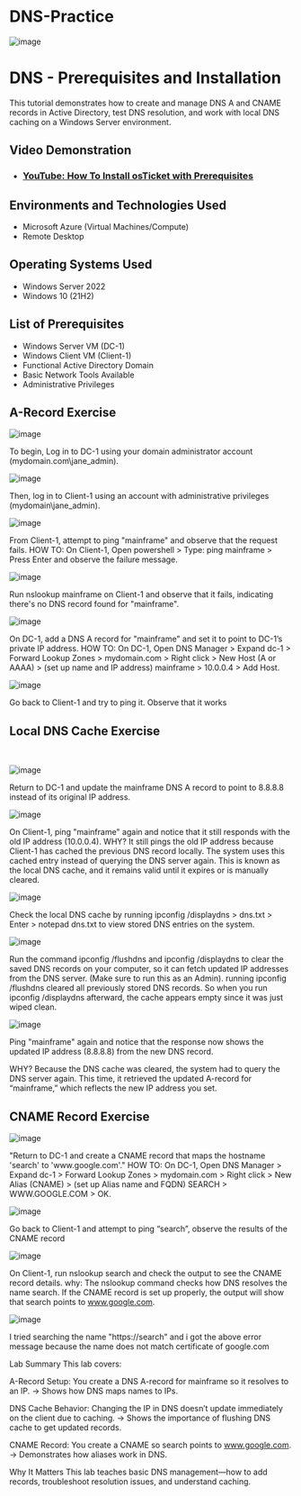 # DNS-Practice
<p align="center">
  
![image](https://github.com/user-attachments/assets/f252cd1b-789a-47c2-9fc3-e420490c815f)

</p>

<h1>DNS - Prerequisites and Installation</h1> 
This tutorial demonstrates how to create and manage DNS A and CNAME records in Active Directory, test DNS resolution, and work with local DNS caching on a Windows Server environment.<br />


<h2>Video Demonstration</h2>

- ### [YouTube: How To Install osTicket with Prerequisites](https://www.youtube.com)

<h2>Environments and Technologies Used</h2>

- Microsoft Azure (Virtual Machines/Compute)
- Remote Desktop

<h2>Operating Systems Used </h2>

- Windows Server 2022
- Windows 10 (21H2)

<h2>List of Prerequisites</h2>

- Windows Server VM (DC-1)
- Windows Client VM (Client-1)
- Functional Active Directory Domain
- Basic Network Tools Available
- Administrative Privileges

<h2>A-Record Exercise</h2>

<p>
  
![image](https://github.com/user-attachments/assets/a9fc5771-0045-4f64-8e01-551feec7e98f)

To begin, Log in to DC-1 using your domain administrator account (mydomain.com\jane_admin).

![image](https://github.com/user-attachments/assets/c60d2e05-8fc2-4810-9db0-04b37d639431)

Then, log in to Client-1 using an account with administrative privileges (mydomain\jane_admin).

![image](https://github.com/user-attachments/assets/e7a6b86f-0cfd-4e69-828f-12fc8c8e72fa)

From Client-1, attempt to ping "mainframe" and observe that the request fails.
HOW TO:
On Client-1, Open powershell > Type: ping mainframe > Press Enter and observe the failure message.

![image](https://github.com/user-attachments/assets/b3ba09f6-336a-4d5a-9041-c6c02ecb1956)

Run nslookup mainframe on Client-1 and observe that it fails, indicating there's no DNS record found for "mainframe".

</p>
<p>

![image](https://github.com/user-attachments/assets/9d78c547-4f2f-4430-ad1f-52ccb9cb2227)
  
On DC-1, add a DNS A record for "mainframe" and set it to point to DC-1’s private IP address.
HOW TO:
On DC-1, Open DNS Manager > Expand dc-1 > Forward Lookup Zones > mydomain.com > Right click  > New Host (A or AAAA) > (set up name and IP address) mainframe > 10.0.0.4 > Add Host. 

![image](https://github.com/user-attachments/assets/f4af5c1a-5f0b-49d1-ad4e-50ebce6fe2e3)

Go back to Client-1 and try to ping it. Observe that it works

<h2>Local DNS Cache Exercise</h2>

</p>
<br />

<p>

![image](https://github.com/user-attachments/assets/532791cb-b44d-448c-90e2-074cd5208c8a)
  
Return to DC-1 and update the mainframe DNS A record to point to 8.8.8.8 instead of its original IP address.

![image](https://github.com/user-attachments/assets/25233fd8-9050-4150-b933-14a9b8c7e794)

On Client-1, ping "mainframe" again and notice that it still responds with the old IP address (10.0.0.4).
WHY?
It still pings the old IP address because Client-1 has cached the previous DNS record locally. The system uses this cached entry instead of querying the DNS server again. This is known as the local DNS cache, and it remains valid until it expires or is manually cleared. 

![image](https://github.com/user-attachments/assets/76ab5726-e04d-4d98-b039-cfb46ba967ed)

Check the local DNS cache by running ipconfig /displaydns > dns.txt > Enter > notepad dns.txt to view stored DNS entries on the system.

![image](https://github.com/user-attachments/assets/7f580c39-cb11-4755-afaf-4cc43918b705)

Run the command ipconfig /flushdns and ipconfig /displaydns to clear the saved DNS records on your computer, so it can fetch updated IP addresses from the DNS server. (Make sure to run this as an Admin). running ipconfig /flushdns cleared all previously stored DNS records. So when you run ipconfig /displaydns afterward, the cache appears empty since it was just wiped clean.

![image](https://github.com/user-attachments/assets/4e76f5b1-8834-4787-89a6-83d8636e5fe7)

Ping "mainframe" again and notice that the response now shows the updated IP address (8.8.8.8) from the new DNS record.

WHY?
Because the DNS cache was cleared, the system had to query the DNS server again. This time, it retrieved the updated A-record for “mainframe,” which reflects the new IP address you set.


<h2>CNAME Record Exercise</h2>
<p>
  
![image](https://github.com/user-attachments/assets/97cbf70e-15a7-4fe5-b959-6bc36b5a60b4)

</p>
<p>
"Return to DC-1 and create a CNAME record that maps the hostname 'search' to 'www.google.com'."
HOW TO:
On DC-1, Open DNS Manager > Expand dc-1 > Forward Lookup Zones > mydomain.com > Right click  > New Alias (CNAME) > (set up Alias name and FQDN) SEARCH > WWW.GOOGLE.COM > OK.  

![image](https://github.com/user-attachments/assets/b7d4d8b5-8079-4f1d-b11c-83d9c7e9332d)

Go back to Client-1 and attempt to ping “search”, observe the results of the CNAME record

![image](https://github.com/user-attachments/assets/126e8fb3-d9ea-40b1-887b-c4360a03cb20)

On Client-1, run nslookup search and check the output to see the CNAME record details.
why:
The nslookup command checks how DNS resolves the name search. If the CNAME record is set up properly, the output will show that search points to www.google.com.

![image](https://github.com/user-attachments/assets/ec3fdab6-c98a-481d-8ea8-643537157d0c)

I tried searching the name "https://search" and i got the above error message because the name does not match certificate of google.com

Lab Summary 
This lab covers:

A-Record Setup: You create a DNS A-record for mainframe so it resolves to an IP.
→ Shows how DNS maps names to IPs.

DNS Cache Behavior: Changing the IP in DNS doesn’t update immediately on the client due to caching.
→ Shows the importance of flushing DNS cache to get updated records.

CNAME Record: You create a CNAME so search points to www.google.com.
→ Demonstrates how aliases work in DNS.

Why It Matters
This lab teaches basic DNS management—how to add records, troubleshoot resolution issues, and understand caching.
</p>

<br />
